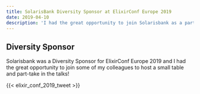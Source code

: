 ```yaml
---
title: SolarisBank Diversity Sponsor at ElixirConf Europe 2019
date: 2019-04-10
description: 'I had the great opportunity to join Solarisbank as a part of the Diversity Sponsoship team.'
---
```


## Diversity Sponsor

Solarisbank was a Diversity Sponsor for ElixirConf Europe 2019 and I had the great opportunity to join some of my colleagues to host a small table and part-take in the talks!

{{< elixir_conf_2019_tweet >}}
